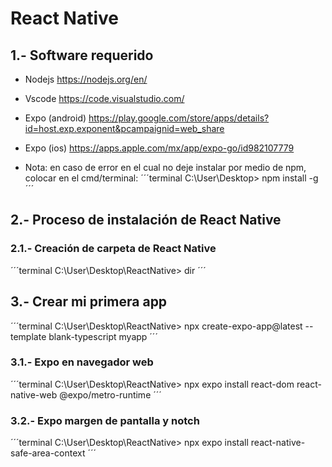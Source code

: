 # React Native

## 1.- Software requerido
- Nodejs https://nodejs.org/en/
- Vscode https://code.visualstudio.com/
- Expo (android) https://play.google.com/store/apps/details?id=host.exp.exponent&pcampaignid=web_share
- Expo (ios) https://apps.apple.com/mx/app/expo-go/id982107779

- Nota: en caso de error en el cual no deje instalar por medio de npm, colocar en el cmd/terminal:
´´´terminal
C:\User\Desktop> npm install -g
´´´

## 2.- Proceso de instalación de React Native

### 2.1.- Creación de carpeta de React Native
´´´terminal
C:\User\Desktop\ReactNative> dir
´´´

## 3.- Crear mi primera app
´´´terminal
C:\User\Desktop\ReactNative> npx create-expo-app@latest --template blank-typescript myapp
´´´

### 3.1.- Expo en navegador web
´´´terminal
C:\User\Desktop\ReactNative> npx expo install react-dom react-native-web @expo/metro-runtime
´´´

### 3.2.- Expo margen de pantalla y notch
´´´terminal
C:\User\Desktop\ReactNative> npx expo install react-native-safe-area-context
´´´
